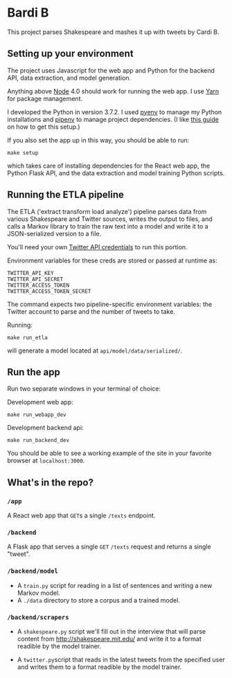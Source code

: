 # Bardi B

This project parses Shakespeare and mashes it up with tweets by Cardi B.

## Setting up your environment

The project uses Javascript for the web app and Python for the backend API, data extraction, and model generation.

Anything above [Node](https://nodejs.org/en/download/) 4.0 should work for running the web app. I use [Yarn](https://yarnpkg.com/lang/en/docs/install/#mac-stable) for package management.

I developed the Python in version 3.7.2. I used [pyenv](https://github.com/pyenv/pyenv) to manage my Python installations and [pipenv](https://docs.pipenv.org/en/latest/install/) to manage project dependencies. (I like [this guide](https://hackernoon.com/reaching-python-development-nirvana-bb5692adf30c) on how to get this setup.)


If you also set the app up in this way, you should be able to run:

```
make setup
```

which takes care of installing dependencies for the React web app, the Python Flask API, and the data extraction and model training Python scripts.

## Running the ETLA pipeline

The ETLA ('extract transform load analyze') pipeline parses data from various Shakespeare and Twitter sources, writes the output to files, and calls a Markov library to train the raw text into a model and write it to a JSON-serialized version to a file.

You'll need your own [Twitter API credentials](https://developer.twitter.com/en/apply-for-access.html) to run this portion.

Environment variables for these creds are stored or passed at runtime as: 

```
TWITTER_API_KEY
TWITTER_API_SECRET
TWITTER_ACCESS_TOKEN
TWITTER_ACCESS_TOKEN_SECRET
```


The command expects two pipeline-specific environment variables: the Twitter account to parse and the number of tweets to take.

Running:

```
make run_etla
```

will generate a model located at `api/model/data/serialized/`.

## Run the app

Run two separate windows in your terminal of choice:

Development web app:
```
make run_webapp_dev
```

Development backend api:

```
make run_backend_dev
```

You should be able to see a working example of the site in your favorite browser at `localhost:3000`.

## What's in the repo?

### `/app`
A React web app that `GET`s a single `/texts` endpoint.

### `/backend`
A Flask app that serves a single `GET` `/texts` request and returns a single "tweet".

### `/backend/model`
* A `train.py` script for reading in a list of sentences and writing a new Markov model.
* A `./data` directory to store a corpus and a trained model.


### `/backend/scrapers`

* A `shakespeare.py` script we'll fill out in the interview that will parse content from http://shakespeare.mit.edu/ and write it to a format readible by the model trainer.

* A `twitter.py`script that reads in the latest tweets from the specified user and writes them to a format readible by the model trainer.
